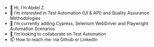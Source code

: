 - 👋 Hi, I’m Abdel Z.
- 👀 I’m interested in Test Automation (UI & API) and Quality Assurance Methodologies
- 🌱 I’m currently adding Cypress, Selenium WebDriver and Playwright Automation Scenarios
- 💞️ I’m looking to collaborate on Test Automation
- 📫 How to reach me: via Github or LinkedIn
